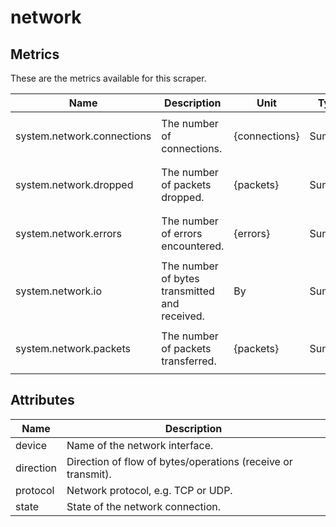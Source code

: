 [comment]: <> (Code generated by mdatagen. DO NOT EDIT.)

# network

## Metrics

These are the metrics available for this scraper.

| Name | Description | Unit | Type | Attributes |
| ---- | ----------- | ---- | ---- | ---------- |
| system.network.connections | The number of connections. | {connections} | Sum(Int) | <ul> <li>protocol</li> <li>state</li> </ul> |
| system.network.dropped | The number of packets dropped. | {packets} | Sum(Int) | <ul> <li>device</li> <li>direction</li> </ul> |
| system.network.errors | The number of errors encountered. | {errors} | Sum(Int) | <ul> <li>device</li> <li>direction</li> </ul> |
| system.network.io | The number of bytes transmitted and received. | By | Sum(Int) | <ul> <li>device</li> <li>direction</li> </ul> |
| system.network.packets | The number of packets transferred. | {packets} | Sum(Int) | <ul> <li>device</li> <li>direction</li> </ul> |

## Attributes

| Name | Description |
| ---- | ----------- |
| device | Name of the network interface. |
| direction | Direction of flow of bytes/operations (receive or transmit). |
| protocol | Network protocol, e.g. TCP or UDP. |
| state | State of the network connection. |
